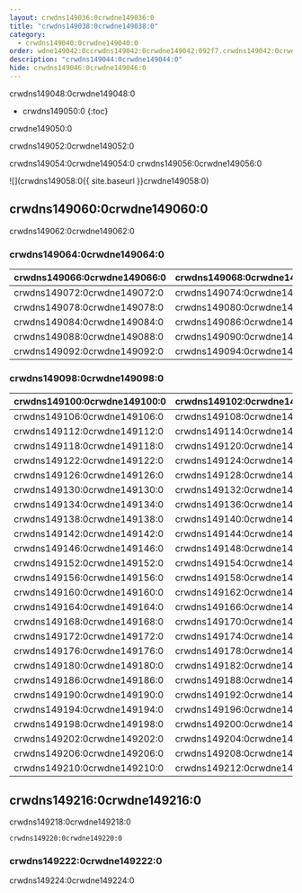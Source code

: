 ```yaml
---
layout: crwdns149036:0crwdne149036:0
title: "crwdns149038:0crwdne149038:0"
category:
  - crwdns149040:0crwdne149040:0
order: wdne149042:0ccrwdns149042:0crwdne149042:092f7.crwdns149042:0crwdne149042:00695409crwdns149042:0crwdne149042:0
description: "crwdns149044:0crwdne149044:0"
hide: crwdns149046:0crwdne149046:0
---
```

crwdns149048:0crwdne149048:0

* crwdns149050:0
{:toc}

crwdne149050:0

crwdns149052:0crwdne149052:0

crwdns149054:0crwdne149054:0 crwdns149056:0crwdne149056:0

![](crwdns149058:0{{ site.baseurl }}crwdne149058:0)

## crwdns149060:0crwdne149060:0

crwdns149062:0crwdne149062:0

### crwdns149064:0crwdne149064:0

| **crwdns149066:0crwdne149066:0** | **crwdns149068:0crwdne149068:0** | **crwdns149070:0crwdne149070:0** |
| -------------------------------- | -------------------------------- | -------------------------------- |
| crwdns149072:0crwdne149072:0     | crwdns149074:0crwdne149074:0     | *crwdns149076:0crwdne149076:0*   |
| crwdns149078:0crwdne149078:0     | crwdns149080:0crwdne149080:0     | *crwdns149082:0crwdne149082:0*   |
| crwdns149084:0crwdne149084:0     | crwdns149086:0crwdne149086:0     |                                  |
| crwdns149088:0crwdne149088:0     | crwdns149090:0crwdne149090:0     |                                  |
| crwdns149092:0crwdne149092:0     | crwdns149094:0crwdne149094:0     |                                  | crwdns149096:0crwdne149096:0 

### crwdns149098:0crwdne149098:0

| **crwdns149100:0crwdne149100:0** | **crwdns149102:0crwdne149102:0** | **crwdns149104:0crwdne149104:0** |
| -------------------------------- | -------------------------------- | -------------------------------- |
| crwdns149106:0crwdne149106:0     | crwdns149108:0crwdne149108:0     | *crwdns149110:0crwdne149110:0*   |
| crwdns149112:0crwdne149112:0     | crwdns149114:0crwdne149114:0     | *crwdns149116:0crwdne149116:0*   |
| crwdns149118:0crwdne149118:0     | crwdns149120:0crwdne149120:0     |                                  |
| crwdns149122:0crwdne149122:0     | crwdns149124:0crwdne149124:0     |                                  |
| crwdns149126:0crwdne149126:0     | crwdns149128:0crwdne149128:0     |                                  |
| crwdns149130:0crwdne149130:0     | crwdns149132:0crwdne149132:0     |                                  |
| crwdns149134:0crwdne149134:0     | crwdns149136:0crwdne149136:0     |                                  |
| crwdns149138:0crwdne149138:0     | crwdns149140:0crwdne149140:0     |                                  |
| crwdns149142:0crwdne149142:0     | crwdns149144:0crwdne149144:0     |                                  |
| crwdns149146:0crwdne149146:0     | crwdns149148:0crwdne149148:0     | *crwdns149150:0crwdne149150:0*   |
| crwdns149152:0crwdne149152:0     | crwdns149154:0crwdne149154:0     |                                  |
| crwdns149156:0crwdne149156:0     | crwdns149158:0crwdne149158:0     |                                  |
| crwdns149160:0crwdne149160:0     | crwdns149162:0crwdne149162:0     |                                  |
| crwdns149164:0crwdne149164:0     | crwdns149166:0crwdne149166:0     |                                  |
| crwdns149168:0crwdne149168:0     | crwdns149170:0crwdne149170:0     |                                  |
| crwdns149172:0crwdne149172:0     | crwdns149174:0crwdne149174:0     |                                  |
| crwdns149176:0crwdne149176:0     | crwdns149178:0crwdne149178:0     |                                  |
| crwdns149180:0crwdne149180:0     | crwdns149182:0crwdne149182:0     | *crwdns149184:0crwdne149184:0*   |
| crwdns149186:0crwdne149186:0     | crwdns149188:0crwdne149188:0     |                                  |
| crwdns149190:0crwdne149190:0     | crwdns149192:0crwdne149192:0     |                                  |
| crwdns149194:0crwdne149194:0     | crwdns149196:0crwdne149196:0     |                                  |
| crwdns149198:0crwdne149198:0     | crwdns149200:0crwdne149200:0     |                                  |
| crwdns149202:0crwdne149202:0     | crwdns149204:0crwdne149204:0     |                                  |
| crwdns149206:0crwdne149206:0     | crwdns149208:0crwdne149208:0     |                                  |
| crwdns149210:0crwdne149210:0     | crwdns149212:0crwdne149212:0     |                                  | crwdns149214:0crwdne149214:0 

## crwdns149216:0crwdne149216:0

crwdns149218:0crwdne149218:0

`crwdns149220:0crwdne149220:0`

### crwdns149222:0crwdne149222:0

crwdns149224:0crwdne149224:0